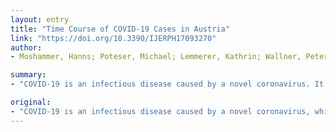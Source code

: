 ```yaml
---
layout: entry
title: "Time Course of COVID-19 Cases in Austria"
link: "https://doi.org/10.3390/IJERPH17093270"
author:
- Moshammer, Hanns; Poteser, Michael; Lemmerer, Kathrin; Wallner, Peter; Hutter, Hans-Peter

summary:
- "COVID-19 is an infectious disease caused by a novel coronavirus. It first appeared in China in late 2019 and reached pandemic distribution in early 2020. The first major outbreak in Europe occurred in Northern Italy. Austria introduced strict measures to curb the spread of the virus. Publicly available data provide a first estimate about the effectiveness of public health measures. More data are needed for an unbiased assessment."

original:
- "COVID-19 is an infectious disease caused by a novel coronavirus, which first appeared in China in late 2019, and reached pandemic distribution in early 2020. The first major outbreak in Europe occurred in Northern Italy where it spread to neighboring countries, notably to Austria, where skiing resorts served as a main transmission hub. Soon, the Austrian government introduced strict measures to curb the spread of the virus. Using publicly available data, we assessed the efficiency of the governmental measures. We assumed an average incubation period of one week and an average duration of infectivity of 10 days. One week after the introduction of strict measures, the increase in daily new cases was reversed, and the reproduction number dropped. The crude estimates tended to overestimate the reproduction rate in the early phase. Publicly available data provide a first estimate about the effectiveness of public health measures. However, more data are needed for an unbiased assessment."
---
```


